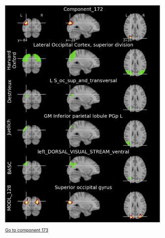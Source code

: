 


![172](preliminary/172.jpg "Component 172")

[Go to component 173](https://parietal-inria.github.io/MODL_atlas/512/173 "Component 173")